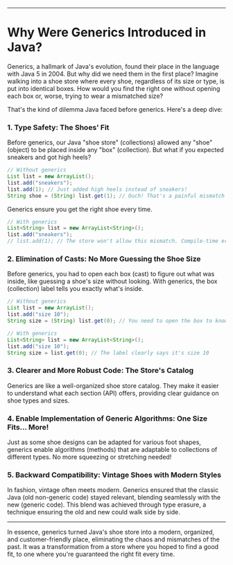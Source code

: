 

---

# Why Were Generics Introduced in Java?

Generics, a hallmark of Java's evolution, found their place in the language with Java 5 in 2004. But why did we need them in the first place? Imagine walking into a shoe store where every shoe, regardless of its size or type, is put into identical boxes. How would you find the right one without opening each box or, worse, trying to wear a mismatched size?

That's the kind of dilemma Java faced before generics. Here's a deep dive:

### 1. **Type Safety**: The Shoes' Fit

Before generics, our Java "shoe store" (collections) allowed any "shoe" (object) to be placed inside any "box" (collection). But what if you expected sneakers and got high heels?

```java
// Without generics
List list = new ArrayList();
list.add("sneakers");
list.add(1); // Just added high heels instead of sneakers!
String shoe = (String) list.get(1); // Ouch! That's a painful mismatch at runtime.
```

Generics ensure you get the right shoe every time.

```java
// With generics
List<String> list = new ArrayList<String>();
list.add("sneakers");
// list.add(1); // The store won't allow this mismatch. Compile-time error.
```

### 2. **Elimination of Casts**: No More Guessing the Shoe Size

Before generics, you had to open each box (cast) to figure out what was inside, like guessing a shoe's size without looking. With generics, the box (collection) label tells you exactly what's inside.

```java
// Without generics
List list = new ArrayList();
list.add("size 10");
String size = (String) list.get(0); // You need to open the box to know the size

// With generics
List<String> list = new ArrayList<String>();
list.add("size 10");
String size = list.get(0); // The label clearly says it's size 10
```

### 3. **Clearer and More Robust Code**: The Store's Catalog

Generics are like a well-organized shoe store catalog. They make it easier to understand what each section (API) offers, providing clear guidance on shoe types and sizes.

### 4. **Enable Implementation of Generic Algorithms**: One Size Fits... More!

Just as some shoe designs can be adapted for various foot shapes, generics enable algorithms (methods) that are adaptable to collections of different types. No more squeezing or stretching needed!

### 5. **Backward Compatibility**: Vintage Shoes with Modern Styles

In fashion, vintage often meets modern. Generics ensured that the classic Java (old non-generic code) stayed relevant, blending seamlessly with the new (generic code). This blend was achieved through type erasure, a technique ensuring the old and new could walk side by side.

---

In essence, generics turned Java's shoe store into a modern, organized, and customer-friendly place, eliminating the chaos and mismatches of the past. It was a transformation from a store where you hoped to find a good fit, to one where you're guaranteed the right fit every time.
